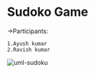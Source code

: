 # Sudoko Game

->Participants:
  
    1.Ayush kumar
    2.Ravish kumar


![uml-sudoku](https://user-images.githubusercontent.com/98096047/206471365-3a201f82-b9db-4c70-a453-49c63f50e784.png)

